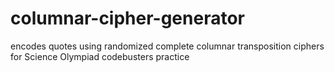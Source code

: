# columnar-cipher-generator

encodes quotes using randomized complete columnar transposition ciphers for Science Olympiad codebusters practice
